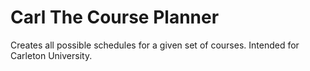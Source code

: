 # Carl The Course Planner
 Creates all possible schedules for a given set of courses. Intended for Carleton University.
